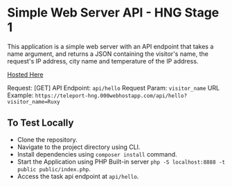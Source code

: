 ﻿# Simple Web Server API - HNG Stage 1
This application is a simple web server with an API endpoint that takes a name argument, and returns a JSON containing the visitor's name, the request's IP address, city name and temperature of the IP address.

[Hosted Here](https://teleport-hng.000webhostapp.com)

Request: [GET]
API Endpoint: `api/hello`
Request Param: `visitor_name`
URL Example: `https://teleport-hng.000webhostapp.com/api/hello?visitor_name=Ruxy`

## To Test Locally
- Clone the repository.
- Navigate to the project directory using CLI.
- Install dependencies using `composer install` command.
- Start the Application using PHP Built-in server `php -S localhost:8888 -t public public/index.php`.
- Access the task api endpoint at `api/hello`.
